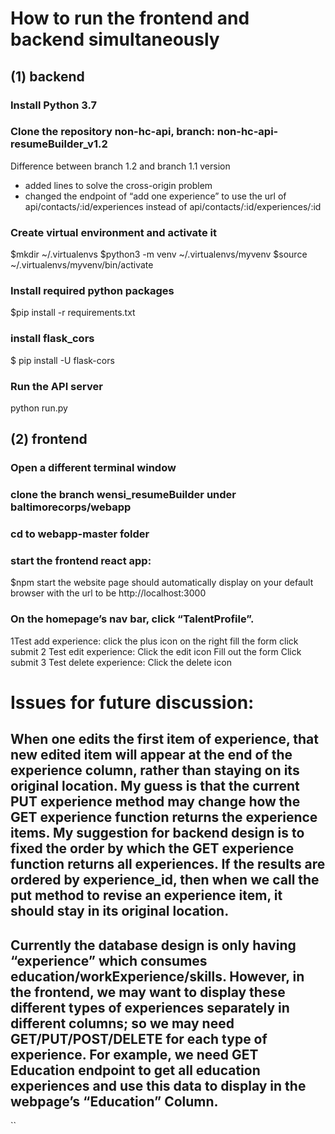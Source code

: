 # How to run the frontend and backend simultaneously
## (1) backend
### Install Python 3.7
### Clone the repository non-hc-api, branch: non-hc-api-resumeBuilder_v1.2

Difference between branch 1.2 and branch 1.1 version
* added lines to solve the cross-origin problem 
* changed the endpoint of “add one experience” to use the url of api/contacts/:id/experiences instead of api/contacts/:id/experiences/:id

### Create virtual environment and activate it
 $mkdir ~/.virtualenvs
 $python3 -m venv ~/.virtualenvs/myvenv
 $source ~/.virtualenvs/myvenv/bin/activate
### Install required python packages
 $pip install -r requirements.txt 
### install flask_cors
 $ pip install -U flask-cors
### Run the API server
 python run.py

## (2) frontend 

### Open a different terminal window
### clone the branch wensi_resumeBuilder under baltimorecorps/webapp
### cd to webapp-master folder
### start the frontend react app:
$npm start
the website page should automatically display on your default browser with the url to be http://localhost:3000

### On the homepage’s nav bar, click “TalentProfile”.
1Test add experience: 
click the plus icon on the right
fill the form 
click submit
2 Test edit experience:
Click the edit icon
Fill out the form
Click submit
3 Test delete experience:
Click the delete icon

# Issues for future discussion:
## When one edits the first item of experience, that new edited item will appear at the end of the experience column, rather than staying on its original location. My guess is that the current PUT experience method may change how the GET experience function returns the experience items. My suggestion for backend design is to fixed the order by which the GET experience function returns all experiences. If the results are ordered by experience_id, then when we call the put method to revise an experience item, it should stay in its original location.
## Currently the database design is only having “experience” which consumes education/workExperience/skills. However, in the frontend, we may want to display these different types of experiences separately in different columns; so we may need GET/PUT/POST/DELETE for each type of experience. For example, we need GET Education endpoint to get all education experiences and use this data to display in the webpage’s “Education” Column. 





``
